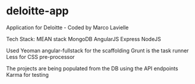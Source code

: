 # deloitte-app
Application for Deloitte - Coded by Marco Lavielle

Tech Stack:
MEAN stack
MongoDB
AngularJS
Express
NodeJS

Used Yeoman angular-fullstack for the scaffolding
Grunt is the task runner
Less for CSS pre-processor

The projects are being populated from the DB using the API endpoints
Karma for testing